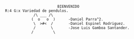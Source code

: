                             BIENVENIDO
    R:4 G:x Variedad de pendulos.
                 /\ ___ /\        
                (  o   o  )      -Daniel Parra^2.       
                 \  >#<  /       -Daniel Espinel Rodriguez.
                 /       \       -Jose Luis Gamboa Santander.
                /         \                           
